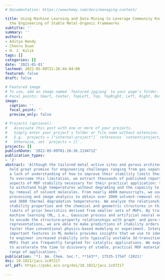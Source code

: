 ```yaml
---
# Documentation: https://wowchemy.com/docs/managing-content/

title: Using Machine Learning and Data Mining to Leverage Community Knowledge for
  the Engineering of Stable Metal-Organic Frameworks
subtitle: ''
summary: ''
authors:
- Aditya Nandy
- Chenru Duan
- H. J. Kulik
tags: []
categories: []
date: '2021-01-01'
lastmod: 2022-05-08T21:26:44-04:00
featured: false
draft: false

# Featured image
# To use, add an image named `featured.jpg/png` to your page's folder.
# Focal points: Smart, Center, TopLeft, Top, TopRight, Left, Right, BottomLeft, Bottom, BottomRight.
image:
  caption: ''
  focal_point: ''
  preview_only: false

# Projects (optional).
#   Associate this post with one or more of your projects.
#   Simply enter your project's folder or file name without extension.
#   E.g. `projects = ["internal-project"]` references `content/project/deep-learning/index.md`.
#   Otherwise, set `projects = []`.
projects: []
publishDate: '2022-05-09T01:26:36.119471Z'
publication_types:
- '2'
abstract: 'Although the tailored metal active sites and porous architectures of MOFs
  hold great promise for engineering challenges ranging from gas separations to catalysis,
  a lack of understanding of how to improve their stability limits their use in practice.
  To overcome this limitation, we extract thousands of published reports of the key
  aspects of MOF stability necessary for their practical application: the ability
  to withstand high temperatures without degrading and the capacity to be activated
  by removal of solvent molecules. From nearly 4000 manuscripts, we use natural language
  processing and image analysis to obtain over 2000 solvent-removal stability measures
  and 3000 thermal degradation temperatures. We analyze the relationships between
  stability properties and the chemical and geometric structures in this set to identify
  limits of prior heuristics derived from smaller sets of MOFs. By training predictive
  machine learning (ML, i.e., Gaussian process and artificial neural network) models
  to encode the structure–property relationships with graph- and pore-structure-based
  representations, we are able to make predictions of stability orders of magnitude
  faster than conventional physics-based modeling or experiment. Interpretation of
  important features in ML models provides insights that we use to identify strategies
  to engineer increased stability into typically unstable 3d-transition-metal-containing
  MOFs that are frequently targeted for catalytic applications. We expect our approach
  to accelerate the time to discovery of stable, practical MOF materials for a wide
  range of applications.'
publication: '*J. Am. Chem. Soc.*, **143**, 17535-17547 (2021)'
doi: 10.1021/jacs.1c07217
url_pdf: https://pubs.acs.org/doi/10.1021/jacs.1c07217
 
---
```

